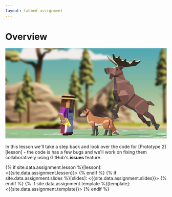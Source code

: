 ```yaml
---
layout: tabbed-assignment
---
```


# Overview

<img class="overview-image" src="assets/images/prototype-2-banner.png">

In this lesson we'll take a step back and look over the code for [Prototype 2][lesson] - the code is has a few bugs and we'll work on fixing them collaboratively using GitHub's **issues** feature.

<!-- Don't edit links here, change them in _data/assignment.yml instead, -->

{% if site.data.assignment.lesson   %}[lesson]: <{{site.data.assignment.lesson}}>     {% endif %}
{% if site.data.assignment.slides   %}[slides]:   <{{site.data.assignment.slides}}>   {% endif %}
{% if site.data.assignment.template %}[template]: <{{site.data.assignment.template}}> {% endif %}
